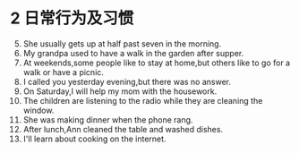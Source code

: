# 2 日常行为及习惯
5. She usually gets up at half past seven in the morning.
1. My grandpa used to have a walk in the garden after supper.
1. At weekends,some people like to stay at home,but others like to go for a walk or have a picnic.
1. I called you yesterday evening,but there was no answer.
1. On Saturday,I will help my mom with the housework.
1. The children are listening to the radio while they are cleaning the window.
1. She was making dinner when the phone rang.
1. After lunch,Ann cleaned the table and washed dishes.
1. I'll learn about cooking on the internet.